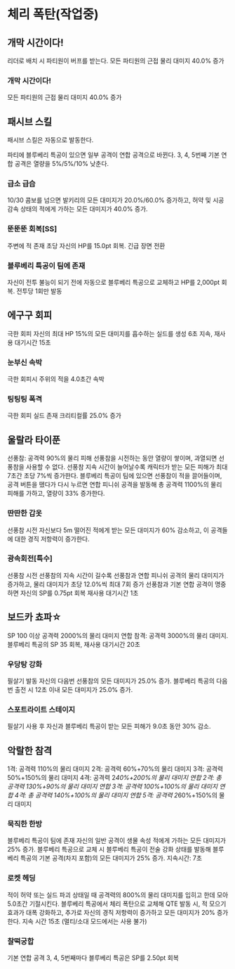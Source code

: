 # 체리 폭탄(작업중)

## 개막 시간이다!

리더로 배치 시 파티원이 버프를 받는다.
모든 파티원의 근접 물리 대미지 40.0% 증가

### 개막 시간이다!

모든 파티원의 근접 물리 대미지 40.0% 증가

## 패시브 스킬

패시브 스킬은 자동으로 발동한다.

파티에 블루베리 특공이 있으면 일부 공격이 연합 공격으로 바뀐다. 3, 4, 5번째 기본 연합 공격은 열량을 5%/5%/10% 낮춘다.

### 급소 급습

10/30 콤보를 넘으면 발키리의 모든 대미지가 20.0%/60.0% 증가하고, 허약 및 시공 감속 상태의 적에게 가하는 모든 대미지가 40.0% 증가.

### 뚠뚠뚠 회복[SS]

주변에 적 존재
초당 자신의 HP를 15.0pt 회복.
긴급 장면 전환

### 블루베리 특공이 팀에 존재

자신이 전투 불능이 되기 전에 자동으로 블루베리 특공으로 교체하고 HP를 2,000pt 회복.
전투당 1회만 발동

## 에구구 회피

극한 회피
자신의 최대 HP 15%의 모든 대미지를 흡수하는 실드를 생성
6초 지속, 재사용 대기시간 15초

### 눈부신 속박

극한 회피시 주위의 적을 4.0초간 속박

### 팅팅팅 폭격

극한 회피 실드 존재
크리티컬률 25.0% 증가

## 울랄라 타이푼

선풍참: 공격력 90%의 물리 피해
선풍참을 시전하는 동안 열량이 쌓이며, 과열되면 선풍참을 사용할 수 없다. 선풍참 지속 시간이 늘어날수록 캐릭터가 받는 모든 피해가 최대 7초간 초당 7%씩 증가한다.
블루베리 특공이 팀에 있으면 선풍참이 적을 끌어들이며, 공격 버튼을 뗐다가 다시 누르면 연합 피니쉬 공격을 발동해 총 공격력 1100%의 물리 피해를 가하고, 열량이 33% 증가한다.

### 딴딴한 갑옷

선풍참 시전
자신보다 5m 떨어진 적에게 받는 모든 대미지가 60% 감소하고, 이 공격들에 대한 경직 저항력이 증가한다.

### 광속회전[특수]

선풍참 시전
선풍참의 지속 시간이 길수록 선풍참과 연합 피니쉬 공격의 물리 대미지가 증가하고, 물리 대미지가 초당 12.0%씩 최대 7회 증가
선풍참과 기본 연합 공격이 명중하면 자신의 SP를 0.75pt 회복
재사용 대기시간 1초

## 보드카 쵸파☆

SP 100 이상
공격력 2000%의 물리 대미지
연합 참격: 공격력 3000%의 물리 대미지.
블루베리 특공의 SP 35 회복, 재사용 대기시간 20초

### 우당탕 강화

필살기 발동
자신의 다음번 선풍참의 모든 대미지가 25.0% 증가. 블루베리 특공의 다음번 출전 시 12초 이내 모든 대미지가 25.0% 증가.

### 스포트라이트 스테이지

필살기 사용 후 자신과 블루베리 특공이 받는 모든 피해가 9.0초 동안 30% 감소.

## 악랄한 참격

1격: 공격력 110%의 물리 대미지
2격: 공격력 60%+70%의 물리 대미지
3격: 공격력 50%+150%의 물리 대미지
4격: 공격력 2*40%+200%의 물리 대미지
연합 2격: 총 공격력 130%+90%의 물리 대미지
연합 3격: 공격력 100%+100%의 물리 대미지
연합 4격: 총 공격력 140%+100%의 물리 대미지
연합 5격: 공격력 2*60%+150%의 물리 대미지

### 묵직한 한방

블루베리 특공이 팀에 존재
자신의 일반 공격이 생물 속성 적에게 가하는 모든 대미지가 25% 증가. 블루베리 특공으로 교체 시 블루베리 특공이 전술 강화 상태를 발동해 블루베리 특공의 기본 공격(차지 포함)의 모든 대미지가 25% 증가. 지속시간: 7초

### 로켓 헤딩

적이 허약 또는 실드 파괴 상태일 때
공격력의 800%의 물리 대미지를 입히고 한데 모아 5.0초간 기절시킨다.
블루베리 특공에서 체리 폭탄으로 교체해 QTE 발동 시, 적 모으기 효과가 대폭 강화하고, 추가로 자신의 경직 저항력이 증가하고 모든 대미지가 20% 증가한다.
지속 시간 15초 (멀티/소대 모드에서는 사용 불가)

### 찰떡궁합

기본 연합 공격 3, 4, 5번째마다 블루베리 특공은 SP를 2.50pt 회복
